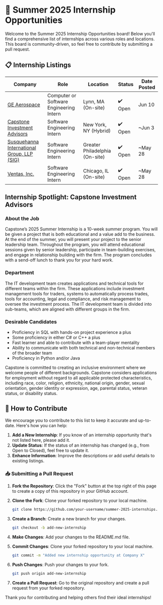 # 🌟 Summer 2025 Internship Opportunities

Welcome to the Summer 2025 Internship Opportunities board! Below you'll find a comprehensive list of internships across various roles and locations. This board is community-driven, so feel free to contribute by submitting a pull request.

## 📋 Internship Listings

| Company | Role | Location | Status | Date Posted |
|---------|------|----------|--------|-------------|
| [GE Aerospace](https://www.linkedin.com/jobs/view/3947189806) | Computer or Software Engineering Intern | Lynn, MA (On-site) | ✔️ Open | Jun 10|
| [Capstone Investment Advisors](https://www.linkedin.com/jobs/view/3935094651) | Software Engineering Intern | New York, NY (Hybrid) | ✔️ Open | ~Jun 3 |
| [Susquehanna International Group, LLP (SIG)](https://www.linkedin.com/jobs/view/3935094651) | Software Engineering Intern | Greater Philadelphia (On-site) | ✔️ Open | ~May 28 |
| [Ventas, Inc.](https://www.linkedin.com/jobs/view/3933764183) | Software Engineering Intern | Chicago, IL (On-site) | ✔️ Open | ~May 28 |



## Internship Spotlight: Capstone Investment Advisors

### About the Job
Capstone’s 2025 Summer Internship is a 10-week summer program. You will be given a project that is both educational and a value add to the business. At the end of the summer, you will present your project to the senior leadership team. Throughout the program, you will attend educational sessions given by senior leadership, participate in team-building exercises, and engage in relationship building with the firm. The program concludes with a send-off lunch to thank you for your hard work.

### Department
The IT development team creates applications and technical tools for different teams within the firm. These applications include investment management tools for traders, systems to automatically process trades, tools for accounting, legal and compliance, and risk management to oversee the investment process. The IT development team is divided into sub-teams, which are aligned with different groups in the firm.

### Desirable Candidates
- Proficiency in SQL with hands-on project experience a plus
- Some proficiency in either C# or C++ a plus
- Fast learner and able to contribute with a team-player mentality
- Ability to communicate with both technical and non-technical members of the broader team
- Proficiency in Python and/or Java

Capstone is committed to creating an inclusive environment where we welcome people of different backgrounds. Capstone considers applications for employment without regard to all applicable protected characteristics, including race, color, religion, ethnicity, national origin, gender, sexual orientation, gender identity or expression, age, parental status, veteran status, or disability status.

## 📜 How to Contribute

We encourage you to contribute to this list to keep it accurate and up-to-date. Here's how you can help:

1. **Add a New Internship**: If you know of an internship opportunity that's not listed here, please add it.
2. **Update Status**: If the status of an internship has changed (e.g., from Open to Closed), feel free to update it.
3. **Enhance Information**: Improve the descriptions or add useful details to existing listings.

### 📥 Submitting a Pull Request

1. **Fork the Repository**: Click the "Fork" button at the top right of this page to create a copy of this repository in your GitHub account.
2. **Clone the Fork**: Clone your forked repository to your local machine.
   ```bash
   git clone https://github.com/your-username/summer-2025-internships.git
   ```
3. **Create a Branch**: Create a new branch for your changes.
   ```bash
   git checkout -b add-new-internship
   ```
4. **Make Changes**: Add your changes to the README.md file.

5. **Commit Changes**: Clone your forked repository to your local machine.
   ```bash
   git commit -m "Added new internship opportunity at Company X"
   ```
6. **Push Changes**: Push your changes to your fork.
   ```bash
   git push origin add-new-internship
   ```
7. **Create a Pull Request**: Go to the original repository and create a pull request from your forked repository.


Thank you for contributing and helping others find their ideal internships!


